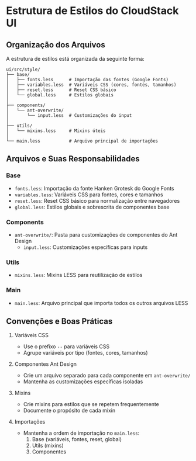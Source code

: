 # Estrutura de Estilos do CloudStack UI

## Organização dos Arquivos

A estrutura de estilos está organizada da seguinte forma:

```
ui/src/style/
├── base/
│   ├── fonts.less      # Importação das fontes (Google Fonts)
│   ├── variables.less  # Variáveis CSS (cores, fontes, tamanhos)
│   ├── reset.less      # Reset CSS básico
│   └── global.less     # Estilos globais
│
├── components/
│   └── ant-overwrite/
│       └── input.less  # Customizações do input
│
├── utils/
│   └── mixins.less     # Mixins úteis
│
└── main.less           # Arquivo principal de importações
```

## Arquivos e Suas Responsabilidades

### Base
- `fonts.less`: Importação da fonte Hanken Grotesk do Google Fonts
- `variables.less`: Variáveis CSS para fontes, cores e tamanhos
- `reset.less`: Reset CSS básico para normalização entre navegadores
- `global.less`: Estilos globais e sobrescrita de componentes base

### Components
- `ant-overwrite/`: Pasta para customizações de componentes do Ant Design
  - `input.less`: Customizações específicas para inputs

### Utils
- `mixins.less`: Mixins LESS para reutilização de estilos

### Main
- `main.less`: Arquivo principal que importa todos os outros arquivos LESS

## Convenções e Boas Práticas

1. Variáveis CSS
   - Use o prefixo `--` para variáveis CSS
   - Agrupe variáveis por tipo (fontes, cores, tamanhos)

2. Componentes Ant Design
   - Crie um arquivo separado para cada componente em `ant-overwrite/`
   - Mantenha as customizações específicas isoladas

3. Mixins
   - Crie mixins para estilos que se repetem frequentemente
   - Documente o propósito de cada mixin

4. Importações
   - Mantenha a ordem de importação no `main.less`:
     1. Base (variáveis, fontes, reset, global)
     2. Utils (mixins)
     3. Componentes
